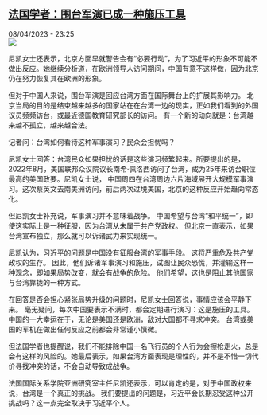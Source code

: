 <!--1680990303000-->
[法国学者：围台军演已成一种施压工具](https://www.rfi.fr/cn/%E4%B8%AD%E5%9B%BD/20230408-%E6%B3%95%E5%9B%BD%E5%AD%A6%E8%80%85-%E5%9B%B4%E5%8F%B0%E5%86%9B%E6%BC%94%E5%B7%B2%E6%88%90%E4%B8%80%E7%A7%8D%E6%96%BD%E5%8E%8B%E5%B7%A5%E5%85%B7)
------

<div>08/04/2023 - 23:25</div><img src="https://s.rfi.fr/media/display/dec0e41c-d653-11ed-9902-005056a90284/w:1280/p:16x9/NOXH2G4KWBGIFJALOLOUCDAEBM.png"><p><strong></strong></p><div><p>尼凯女士还表示，北京方面早就警告会有“必要行动”，为了习近平的形象不可能不做出反应。她继续分析道，在欧洲领导人访问期间，中国有意不这样做，因为北京仍在努力恢复其在欧洲的形象。</p><p>但对于中国人来说，围台军演是回应台湾方面在国际舞台上的扩展其影响力。 北京当局的目的是结束越来越多的国家站在在台湾一边的现实，正如我们看到的外国议员频频访台，或最近德国教育研究部长的访问。 有一个新的动向就是：台湾越来越不孤立，越来越合法。</p><p>记者问：台湾如何看待这种军事演习？民众会担忧吗？</p><p>尼凯女士回答：台湾民众如果担忧的话是这些演习频繁起来。所要提出的是，2022年8月，美国联邦众议院议长南希·佩洛西访问了台湾，成为25年来访台职位最高的美国政要。尼凯女士说， 中国周四在台湾周边六片海域展开大规模军事演习。这次蔡英文去南美洲访问，前后两次过境美国，北京的这种反应开始趋向常态化。</p><p>但尼凯女士补充说，军事演习并不意味着战争。 中国希望与台湾“和平统一”，即使这实际上是一种征服，因为台湾从未属于共产党政权。 但北京一直表示，如果台湾宣布独立，那么就可以诉诸武力来实现统一。</p><p>尼凯认为，习近平的问题是中国没有征服台湾的军事手段。 这将严重危及共产党政权的生存。 因此，他们诉诸军事演习和施压，试图让民众恐慌，并灌输这样一种观念，即如果局势改变，就会有战争的危险。 他们希望，这也是阻止其他国家与台湾靠拢的一种方式。</p><p>在回答是否会担心紧张局势升级的问题时，尼凯女士回答说，事情应该会平静下来。 毫无疑问，每次中国要表示不满时，都会定期进行演习：这是施压的工具。 中国的一大幸运在于，无论是美国还是欧洲，敌对大国都不寻求冲突。 台湾或美国的军机在做出任何反应之前都会非常谨小慎微。</p><p>但法国学者也提醒说，我们不能排除中国一名飞行员的个人行为会擦枪走火，总是会有这样的风险的。她最后表示，如果台湾方面表现是理性的，并不是不惜一切代价寻找冲突的话，不会自动导致成战争。</p><p>法国国际关系学院亚洲研究室主任尼凯还表示，可以肯定的是，对于中国政权来说，台湾是一个真正的挑战。 我们要提出的问题是，习近平会长期忍受这种公开挑战吗？这一点完全取决于习近平个人。</p><div data-selfpromo-newsletter></div><div data-selfpromo-app></div></div>
